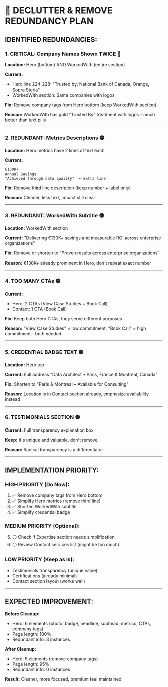 # 🧹 DECLUTTER & REMOVE REDUNDANCY PLAN

## **IDENTIFIED REDUNDANCIES:**

### **1. CRITICAL: Company Names Shown TWICE** 🔴
**Location:** Hero (bottom) AND WorkedWith (entire section)

**Current:**
- Hero line 224-228: "Trusted by: National Bank of Canada, Orange, Sopra Steria"
- WorkedWith section: Same companies with logos

**Fix:** Remove company tags from Hero bottom (keep WorkedWith section)

**Reason:** WorkedWith has gold "Trusted By" treatment with logos - much better than text pills

---

### **2. REDUNDANT: Metrics Descriptions** 🟡
**Location:** Hero metrics have 2 lines of text each

**Current:**
```
€130K+
Annual Savings
"Achieved through data quality"  ← Extra line
```

**Fix:** Remove third line description (keep number + label only)

**Reason:** Cleaner, less text, impact still clear

---

### **3. REDUNDANT: WorkedWith Subtitle** 🟡
**Location:** WorkedWith section

**Current:** "Delivering €130K+ savings and measurable ROI across enterprise organizations"

**Fix:** Remove or shorten to "Proven results across enterprise organizations"

**Reason:** €130K+ already prominent in Hero, don't repeat exact number

---

### **4. TOO MANY CTAs** 🟡
**Current:**
- Hero: 2 CTAs (View Case Studies + Book Call)
- Contact: 1 CTA (Book Call)

**Fix:** Keep both Hero CTAs, they serve different purposes

**Reason:** "View Case Studies" = low commitment, "Book Call" = high commitment - both needed

---

### **5. CREDENTIAL BADGE TEXT** 🟡
**Location:** Hero top

**Current:** Full address "Data Architect • Paris, France & Montreal, Canada"

**Fix:** Shorten to "Paris & Montreal • Available for Consulting"

**Reason:** Location is in Contact section already, emphasize availability instead

---

### **6. TESTIMONIALS SECTION** 🟢
**Current:** Full transparency explanation box

**Keep:** It's unique and valuable, don't remove

**Reason:** Radical transparency is a differentiator

---

## **IMPLEMENTATION PRIORITY:**

### **HIGH PRIORITY (Do Now):**
1. ✅ Remove company tags from Hero bottom
2. ✅ Simplify Hero metrics (remove third line)
3. ✅ Shorten WorkedWith subtitle
4. ✅ Simplify credential badge

### **MEDIUM PRIORITY (Optional):**
5. ⚪ Check if Expertise section needs simplification
6. ⚪ Review Contact services list (might be too much)

### **LOW PRIORITY (Keep as is):**
- Testimonials transparency (unique value)
- Certifications (already minimal)
- Contact section layout (works well)

---

## **EXPECTED IMPROVEMENT:**

**Before Cleanup:**
- Hero: 6 elements (photo, badge, headline, subhead, metrics, CTAs, company tags)
- Page length: 100%
- Redundant info: 3 instances

**After Cleanup:**
- Hero: 5 elements (remove company tags)
- Page length: 95%
- Redundant info: 0 instances

**Result:** Cleaner, more focused, premium feel maintained

